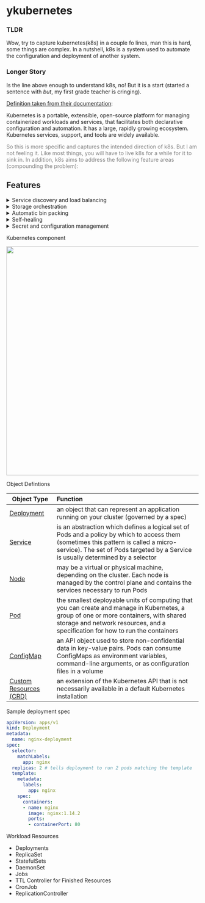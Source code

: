 # ykubernetes

### TLDR

Wow, try to capture kubernetes(k8s) in a couple fo lines, man this is hard, some things are complex. In a nutshell, k8s is a system used to automate the configuration and deployment of another system.


### Longer Story

Is the line above enough to understand k8s, no! But it is a start (started a sentence with *but*, my first grade teacher is cringing). 

[Definition taken from their documentation](https://kubernetes.io/docs/concepts/overview/what-is-kubernetes/):

Kubernetes is a portable, extensible, open-source platform for managing containerized workloads and services, that facilitates both declarative configuration and automation. It has a large, rapidly growing ecosystem. Kubernetes services, support, and tools are widely available.

<span style="color:grey">So this is more specific and captures the intended direction of k8s. But I am not feeling it. Like most things, you will have to live k8s for a while for it to sink in. In addition, k8s aims to address the following feature areas (compounding the problem):</span>


Features
--------
<details>
<summary>Service discovery and load balancing</summary>
Kubernetes can expose a container using the DNS name or using their own IP address. If traffic to a container is high, Kubernetes is able to load balance and distribute the network traffic so that the deployment is stable.
</details>
  
  
<details>
<summary>Storage orchestration</summary>
Kubernetes allows you to automatically mount a storage system of your choice, such as local storages, public cloud providers, and more.
Automated rollouts and rollbacks You can describe the desired state for your deployed containers using Kubernetes, and it can change the actual state to the desired state at a controlled rate. For example, you can automate Kubernetes to create new containers for your deployment, remove existing containers and adopt all their resources to the new container.
</details>
<details>
<summary>Automatic bin packing</summary>
You provide Kubernetes with a cluster of nodes that it can use to run containerized tasks. You tell Kubernetes how much CPU and memory (RAM) each container needs. Kubernetes can fit containers onto your nodes to make the best use of your resources.
</details>
<details>
<summary>Self-healing</summary>
Kubernetes restarts containers that fail, replaces containers, kills containers that don't respond to your user-defined health check, and doesn't advertise them to clients until they are ready to serve.
</details>
<details>
<summary>Secret and configuration management</summary>
Kubernetes lets you store and manage sensitive information, such as passwords, OAuth tokens, and SSH keys. You can deploy and update secrets and application configuration without rebuilding your container images, and without exposing secrets in your stack configuration.
</details>

Kubernetes component

[<img src="https://d33wubrfki0l68.cloudfront.net/2475489eaf20163ec0f54ddc1d92aa8d4c87c96b/e7c81/images/docs/components-of-kubernetes.svg" width="600">](https://kubernetes.io/docs/concepts/overview/components/)


Object Defintions

|Object Type| Function |
-------------|:-----------|
|[Deployment](https://kubernetes.io/docs/concepts/workloads/controllers/deployment/)|an object that can represent an application running on your cluster (governed by a spec)|
|[Service](https://kubernetes.io/docs/concepts/services-networking/service/)|is an abstraction which defines a logical set of Pods and a policy by which to access them (sometimes this pattern is called a micro-service). The set of Pods targeted by a Service is usually determined by a selector|
|[Node](https://kubernetes.io/docs/concepts/architecture/nodes/)|may be a virtual or physical machine, depending on the cluster. Each node is managed by the control plane and contains the services necessary to run Pods|
|[Pod](https://kubernetes.io/docs/concepts/workloads/pods/)|the smallest deployable units of computing that you can create and manage in Kubernetes, a group of one or more containers, with shared storage and network resources, and a specification for how to run the containers|
|[ConfigMap](https://kubernetes.io/docs/concepts/configuration/configmap/)|an API object used to store non-confidential data in key-value pairs. Pods can consume ConfigMaps as environment variables, command-line arguments, or as configuration files in a volume|
|[Custom Resources (CRD)](https://kubernetes.io/docs/concepts/extend-kubernetes/api-extension/custom-resources/)|an extension of the Kubernetes API that is not necessarily available in a default Kubernetes installation|

Sample deployment spec

```yaml
apiVersion: apps/v1
kind: Deployment
metadata:
  name: nginx-deployment
spec:
  selector:
    matchLabels:
      app: nginx
  replicas: 2 # tells deployment to run 2 pods matching the template
  template:
    metadata:
      labels:
        app: nginx
    spec:
      containers:
      - name: nginx
        image: nginx:1.14.2
        ports:
        - containerPort: 80
```

Workload Resources

- Deployments
- ReplicaSet
- StatefulSets
- DaemonSet
- Jobs
- TTL Controller for Finished Resources
- CronJob
- ReplicationController

